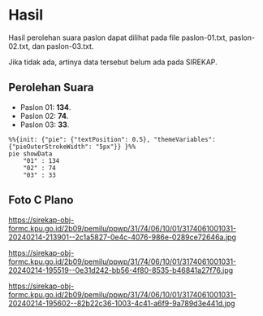 # Hasil

Hasil perolehan suara paslon dapat dilihat pada file paslon-01.txt, paslon-02.txt, dan paslon-03.txt.

Jika tidak ada, artinya data tersebut belum ada pada SIREKAP.

## Perolehan Suara

 * Paslon 01: **134**.
 * Paslon 02: **74**.
 * Paslon 03: **33**.

```mermaid
%%{init: {"pie": {"textPosition": 0.5}, "themeVariables": {"pieOuterStrokeWidth": "5px"}} }%%
pie showData
    "01" : 134
    "02" : 74
    "03" : 33
```
## Foto C Plano

https://sirekap-obj-formc.kpu.go.id/2b09/pemilu/ppwp/31/74/06/10/01/3174061001031-20240214-213901--2c1a5827-0e4c-4076-986e-0289ce72646a.jpg

https://sirekap-obj-formc.kpu.go.id/2b09/pemilu/ppwp/31/74/06/10/01/3174061001031-20240214-195519--0e31d242-bb56-4f80-8535-b46841a27f76.jpg

https://sirekap-obj-formc.kpu.go.id/2b09/pemilu/ppwp/31/74/06/10/01/3174061001031-20240214-195602--82b22c36-1003-4c41-a6f9-9a789d3e441d.jpg
